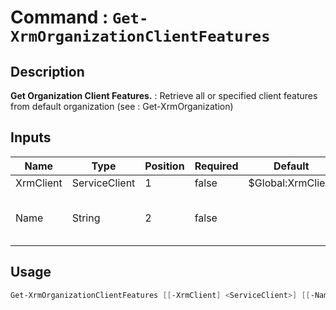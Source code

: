 ﻿# Command : `Get-XrmOrganizationClientFeatures` 

## Description

**Get Organization Client Features.** : Retrieve all or specified client features from default organization (see : Get-XrmOrganization)

## Inputs

Name|Type|Position|Required|Default|Description
----|----|--------|--------|-------|-----------
XrmClient|ServiceClient|1|false|$Global:XrmClient|
Name|String|2|false||Client feature name to retrieve.


## Usage

```Powershell 
Get-XrmOrganizationClientFeatures [[-XrmClient] <ServiceClient>] [[-Name] <String>] [<CommonParameters>]
``` 


